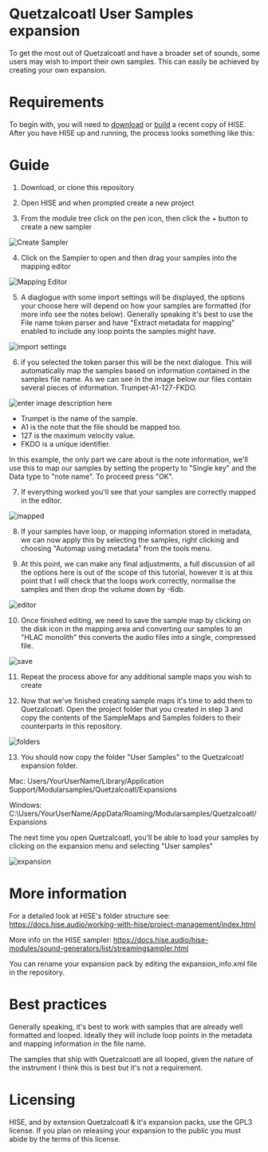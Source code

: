 
# Quetzalcoatl User Samples expansion

To get the most out of Quetzalcoatl and have a broader set of sounds, some users may wish to import their own samples. This can easily be achieved by creating your own expansion.

# Requirements 

To begin with, you will need to [download](https://github.com/christophhart/HISE/releases/tag/3.0.1) or [build](https://github.com/christophhart/HISE/tree/develop) a recent copy of HISE.  After you have HISE up and running, the process looks something like this:

# Guide

1. Download, or clone this repository

2. Open HISE and when prompted create a new project 

3. From the module tree click on the pen icon, then click the + button to create a new sampler

![Create Sampler](https://raw.githubusercontent.com/publicsamples/Quetzalcoatl-User-Samples-expansion/main/Guide%20images/0-create%20sampler.png)

4. Click on the Sampler to open and then drag your samples into the mapping editor

![Mapping Editor](https://raw.githubusercontent.com/publicsamples/Quetzalcoatl-User-Samples-expansion/main/Guide%20images/1-HISE-Sample-Window.png) 

5. A diaglogue with some import settings will be displayed, the options your choose here will depend on how your samples are formatted (for more info see the notes below). Generally speaking it's best to use the File name token parser and have "Extract metadata for mapping" enabled to include any loop points the samples might have.

![import settings](https://raw.githubusercontent.com/publicsamples/Quetzalcoatl-User-Samples-expansion/main/Guide%20images/2-ImportSettings.png)

6. if you selected the token parser this will be the next dialogue. This will automatically map the samples based on information contained in the samples file name. As we can see in the image below our files contain several pieces of information. Trumpet-A1-127-FKDO. 

![enter image description here](https://raw.githubusercontent.com/publicsamples/Quetzalcoatl-User-Samples-expansion/main/Guide%20images/3-TokenParser.png)

- Trumpet is the name of the sample. 
- A1 is the note that the file should be mapped too.
- 127 is the maximum velocity value.
- FKDO is a unique identifier. 

In this example, the only part we care about is the note information, we'll use this to map our samples by setting the property to "Single key" and the Data type to "note name".  To proceed press "OK".

7. If everything worked you'll see that your samples are correctly mapped in the editor.

![mapped](https://raw.githubusercontent.com/publicsamples/Quetzalcoatl-User-Samples-expansion/main/Guide%20images/5-Mapped.png)

8. If your samples have loop, or mapping information stored in metadata, we can now apply this by selecting the samples, right clicking and choosing "Automap using metadata" from the tools menu.

9. At this point, we can make any final adjustments,  a full discussion of all the options here is out of the scope of this tutorial, however it is at this point that I will check that the loops work correctly, normalise the samples and then drop the volume down by -6db.

![editor](https://raw.githubusercontent.com/publicsamples/Quetzalcoatl-User-Samples-expansion/main/Guide%20images/6-Editor.png) 

10. Once finished editing, we need to save the sample map by clicking on the disk icon in the mapping area and converting our samples to an "HLAC monolith" this converts the audio files into a single, compressed file. 

![save](https://raw.githubusercontent.com/publicsamples/Quetzalcoatl-User-Samples-expansion/main/Guide%20images/7b.png)

11. Repeat the process above for any additional sample maps you wish to create

12. Now that we've finished creating sample maps it's time to add them to Quetzalcoatl. Open the project folder that you created in step 3 and copy the contents of the SampleMaps and Samples folders to their counterparts in this repository.

![folders](https://raw.githubusercontent.com/publicsamples/Quetzalcoatl-User-Samples-expansion/main/Guide%20images/8-ProjectFiles.png)

13. You should now copy the folder "User Samples" to the Quetzalcoatl expansion folder. 

Mac: Users/YourUserName/Library/Application Support/Modularsamples/Quetzalcoatl/Expansions

Windows: C:\Users/YourUserName/AppData/Roaming/Modularsamples/Quetzalcoatl/Expansions

The next time you open Quetzalcoatl, you'll be able to load your samples by clicking on the expansion menu and selecting "User samples"

![expansion](https://raw.githubusercontent.com/publicsamples/Quetzalcoatl-User-Samples-expansion/main/Guide%20images/expmenu.png)

# More information 

For a detailed look at HISE's folder structure see:
https://docs.hise.audio/working-with-hise/project-management/index.html

More info on the HISE sampler:
https://docs.hise.audio/hise-modules/sound-generators/list/streamingsampler.html

You can rename your expansion pack by editing the expansion_info.xml file in the repository. 


# Best practices  

Generally speaking, it's best to work with samples that are already well formatted and looped. Ideally they will include loop points in the metadata and mapping information in the file name. 

The samples that ship with Quetzalcoatl are all looped, given the nature of the instrument I think this is best but it's not a requirement. 

# Licensing 

HISE, and by extension Quetzalcoatl & it's expansion packs, use the GPL3 license. If you plan on releasing your expansion to the public you must abide by the terms of this license. 
